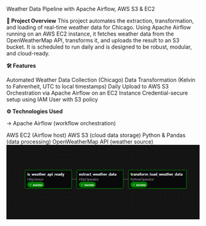 Weather Data Pipeline with Apache Airflow, AWS S3 & EC2

**📌 Project Overview**
This project automates the extraction, transformation, and loading of real-time weather data for Chicago. Using Apache Airflow running on an AWS EC2 instance, it fetches weather data from the OpenWeatherMap API, transforms it, and uploads the result to an S3 bucket. It is scheduled to run daily and is designed to be robust, modular, and cloud-ready.

**🛠️ Features**

Automated Weather Data Collection (Chicago)
Data Transformation (Kelvin to Fahrenheit, UTC to local timestamps)
Daily Upload to AWS S3
Orchestration via Apache Airflow on an EC2 Instance
Credential-secure setup using IAM User with S3 policy

**⚙️ Technologies Used**

-> Apache Airflow (workflow orchestration)

AWS EC2 (Airflow host)
AWS S3 (cloud data storage)
Python & Pandas (data processing)
OpenWeatherMap API (weather source)
![**DAG**](images/DAG.png)







